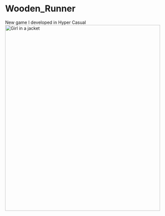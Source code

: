# Wooden_Runner 
 New game I developed in Hyper Casual
<img src="https://ibb.co/M9hzmSj" alt="Girl in a jacket" width="500" height="600">


